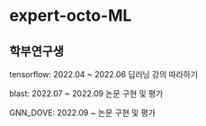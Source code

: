 # expert-octo-ML

## 학부연구생

tensorflow: 2022.04 ~ 2022.06 딥러닝 강의 따라하기

blast: 2022.07 ~ 2022.09 논문 구현 및 평가

GNN_DOVE: 2022.09 ~ 논문 구현 및 평가
